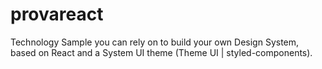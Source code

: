 # provareact
Technology Sample you can rely on to build your own Design System, based on React and a System UI theme (Theme UI | styled-components).
